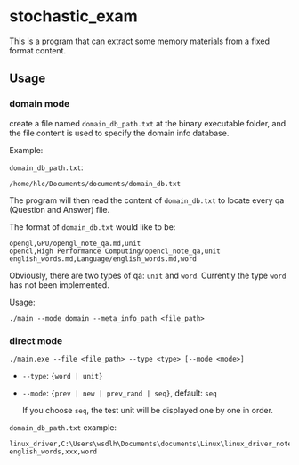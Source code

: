 # stochastic_exam

This is a program that can extract some memory materials from a fixed format content.


## Usage

### domain mode

create a file named `domain_db_path.txt` at the binary executable folder, and the file content is used to specify the domain info database.

Example:

`domain_db_path.txt`:

```
/home/hlc/Documents/documents/domain_db.txt
```

The program will then read the content of `domain_db.txt` to locate every qa (Question and Answer) file.

The format of `domain_db.txt` would like to be:

```
opengl,GPU/opengl_note_qa.md,unit
opencl,High Performance Computing/opencl_note_qa,unit
english_words.md,Language/english_words.md,word
```

Obviously, there are two types of qa: `unit` and `word`. Currently the type `word` has not been implemented.

Usage:

`./main --mode domain --meta_info_path <file_path>`

### direct mode

`./main.exe --file <file_path> --type <type> [--mode <mode>]`

* `--type`: `{word | unit}`

* `--mode`: `{prev | new | prev_rand | seq}`, default: `seq`

    If you choose `seq`, the test unit will be displayed one by one in order.

`domain_db_path.txt` example:

```
linux_driver,C:\Users\wsdlh\Documents\documents\Linux\linux_driver_note_qa.md,unit
english_words,xxx,word
```